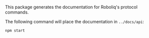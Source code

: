 This package generates the documentation for Roboliq's protocol commands.

The following command will place the documentation in `../docs/api`:

```sh
npm start
```
